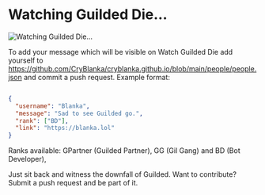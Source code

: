 # Watching Guilded Die...

![Watching Guilded Die...](https://watch-guilded-die.lol/favicon.png)

To add your message which will be visible on Watch Guilded Die add yourself to https://github.com/CryBlanka/cryblanka.github.io/blob/main/people/people.json and commit a push request.
Example format:
```json

{
  "username": "Blanka",
  "message": "Sad to see Guilded go.",
  "rank": ["BD"],
  "link": "https://blanka.lol"
}

```
Ranks available: GPartner (Guilded Partner), GG (Gil Gang) and BD (Bot Developer),

Just sit back and witness the downfall of Guilded. Want to contribute? Submit a push request and be part of it.
